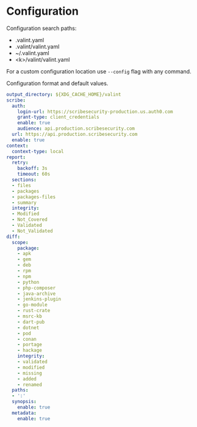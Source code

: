 # Configuration 

Configuration search paths:

- .valint.yaml
- .valint/valint.yaml
- ~/.valint.yaml
- \<k\>/valint/valint.yaml

For a custom configuration location use `--config` flag with any command.

Configuration format and default values.

```yaml
output_directory: ${XDG_CACHE_HOME}/valint
scribe:
  auth:
    login-url: https://scribesecurity-production.us.auth0.com
    grant-type: client_credentials
    enable: true
    audience: api.production.scribesecurity.com
  url: https://api.production.scribesecurity.com
  enable: true
context:
  context-type: local
report:
  retry:
    backoff: 3s
    timeout: 60s
  sections:
  - files
  - packages
  - packages-files
  - summary
  integrity:
  - Modified
  - Not_Covered
  - Validated
  - Not_Validated
diff:
  scope:
    package:
    - apk
    - gem
    - deb
    - rpm
    - npm
    - python
    - php-composer
    - java-archive
    - jenkins-plugin
    - go-module
    - rust-crate
    - msrc-kb
    - dart-pub
    - dotnet
    - pod
    - conan
    - portage
    - hackage
    integrity:
    - validated
    - modified
    - missing
    - added
    - renamed
  paths:
  - ':'
  synopsis:
    enable: true
  metadata:
    enable: true
```
